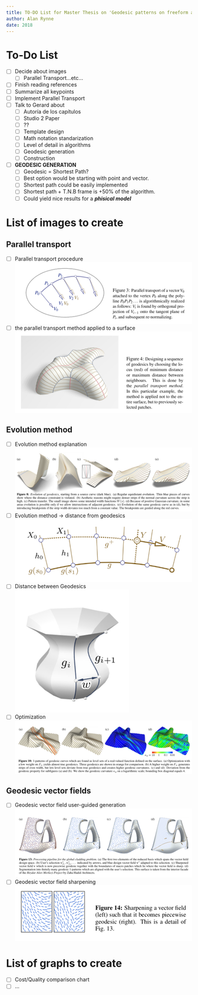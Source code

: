 ```yaml
---
title: TO-DO List for Master Thesis on 'Geodesic patterns on freeform architecture'
author: Alan Rynne
date: 2018
---
```


# To-Do List

- [ ] Decide about images
  - [ ] Parallel Transport...etc...
- [ ] Finish reading references
- [ ] Summarize all keypoints
- [ ] Implement Parallel Transport
- [ ] Talk to Gerard about
  - [ ] Autoría de los capítulos
  - [ ] Studio 2 Paper
  - [ ] ??
  - [ ] Template design
  - [ ] Math notation standarization
  - [ ] Level of detail in algorithms
  - [ ] Geodesic generation
  - [ ] Construction
- [ ] **GEODESIC GENERATION**
  - [ ] Geodesic = Shortest Path?
  - [ ] Best option would be starting with point and vector.
  - [ ] Shortest path could be easily implemented
  - [ ] Shortest path + T.N.B frame is +50% of the algorithm.
  - [ ] Could yield nice results for a ***phisical model***

# List of images to create

## Parallel transport

- [ ] Parallel transport procedure![Parallel Transport](/resources/refImages/ParallelTransport-Vector.png)
- [ ] the parallel transport method applied to a surface ![Parallel Transport Applied](resources/refImages/ParallelTransport-DesignOfGeodesics.png)

## Evolution method

- [ ] Evolution method explanation ![x](resources/refImages/Evolution-Method-Evolution-of-geodesics.png)
- [ ] Evolution method -> distance from geodesics ![x](resources/refImages/Evolution-Method-Computing-Next-Geodesics.png)
- [ ] Distance between Geodesics ![x](resources/refImages/Distances-between-geodesics.png)
- [ ] Optimization ![x](resources/refImages/Evolution-Method-Optimization.png)

## Geodesic vector fields

- [ ] Geodesic vector field user-guided generation ![x](resources/refImages/Geodesic-Vector-Field-Algorithm.png)
- [ ] Geodesic vector field sharpening ![x](resources/refImages/Geodesic-Vector-Field-Sharpening.png)

# List of graphs to create

- [ ] Cost/Quality comparison chart
- [ ] ...